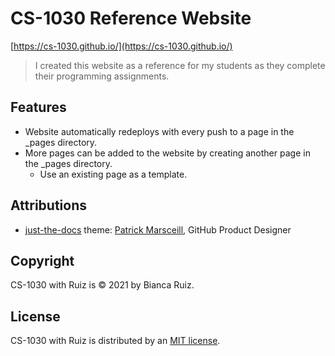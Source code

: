 # CS-1030 Reference Website
[https://cs-1030.github.io/](https://cs-1030.github.io/)
> I created this website as a reference for my students as they complete their programming assignments.

## Features
- Website automatically redeploys with every push to a page in the _pages directory.
- More pages can be added to the website by creating another page in the _pages directory.
  - Use an existing page as a template.

## Attributions
- [just-the-docs](https://github.com/pmarsceill/just-the-docs) theme: [Patrick Marsceill](https://github.com/pmarsceill), GitHub Product Designer

## Copyright
CS-1030 with Ruiz is © 2021 by Bianca Ruiz.

## License
CS-1030 with Ruiz is distributed by an [MIT license](https://github.com/CS-1030/CS-1030.github.io/blob/main/LICENSE.txt).

